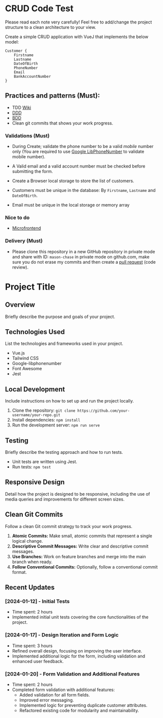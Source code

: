 # CRUD Code Test 

Please read each note very carefully!
Feel free to add/change the project structure to a clean architecture to your view.

Create a simple CRUD application with VueJ that implements the below model:
```
Customer {
	Firstname
	Lastname
	DateOfBirth
	PhoneNumber
	Email
	BankAccountNumber
}
```
## Practices and patterns (Must):

- TDD [Wiki](https://en.wikipedia.org/wiki/Test-driven_development)
- [DDD](https://en.wikipedia.org/wiki/Domain-driven_design)
- [BDD](https://en.wikipedia.org/wiki/Behavior-driven_development)
- Clean git commits that shows your work progress.

### Validations (Must)

- During Create; validate the phone number to be a valid *mobile* number only (You are required to use [Google LibPhoneNumber](https://github.com/google/libphonenumber) to validate mobile number).

- A Valid email and a valid account number must be checked before submitting the form.

- Create a Browser local storage to store the list of customers.

- Customers must be unique in the database: By `Firstname`, `Lastname` and `DateOfBirth`.

- Email must be unique in the local storage or memory array

### Nice to do

- [Microfrontend](https://en.wikipedia.org/wiki/Microfrontend)

### Delivery (Must)
- Please clone this repository in a new GitHub repository in private mode and share with ID: `mason-chase` in private mode on github.com, make sure you do not erase my commits and then create a [pull request](https://docs.github.com/en/pull-requests/collaborating-with-pull-requests/proposing-changes-to-your-work-with-pull-requests/about-pull-requests) (code review).



# Project Title

## Overview

Briefly describe the purpose and goals of your project.

## Technologies Used

List the technologies and frameworks used in your project.

- Vue.js
- Tailwind CSS
- Google-libphonenumber
- Font Awesome
- Jest

## Local Development

Include instructions on how to set up and run the project locally.

1. Clone the repository: `git clone https://github.com/your-username/your-repo.git`
2. Install dependencies: `npm install`
3. Run the development server: `npm run serve`

## Testing

Briefly describe the testing approach and how to run tests.

- Unit tests are written using Jest.
- Run tests: `npm test`

## Responsive Design

Detail how the project is designed to be responsive, including the use of media queries and improvements for different screen sizes.

## Clean Git Commits

Follow a clean Git commit strategy to track your work progress.

1. **Atomic Commits:** Make small, atomic commits that represent a single logical change.
2. **Descriptive Commit Messages:** Write clear and descriptive commit messages.
3. **Use Branches:** Work on feature branches and merge into the main branch when ready.
4. **Follow Conventional Commits:** Optionally, follow a conventional commit format.

## Recent Updates

### [2024-01-12] - Initial Tests

- Time spent: 2 hours
- Implemented initial unit tests covering the core functionalities of the project.

### [2024-01-17] - Design Iteration and Form Logic

- Time spent: 3 hours
- Refined overall design, focusing on improving the user interface.
- Implemented additional logic for the form, including validation and enhanced user feedback.

### [2024-01-20] - Form Validation and Additional Features

- Time spent: 2 hours
- Completed form validation with additional features:
  - Added validation for all form fields.
  - Improved error messaging.
  - Implemented logic for preventing duplicate customer attributes.
  - Refactored existing code for modularity and maintainability.
